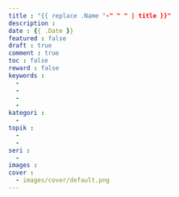 ```yaml
---
title : "{{ replace .Name "-" " " | title }}"
description : 
date : {{ .Date }}
featured : false
draft : true
comment : true
toc : false
reward : false
keywords : 
  - 
  - 
  - 
  - 
kategori : 
  - 
topik :
  - 
  -
seri : 
  - 
images : 
cover : 
  - images/cover/default.png
---
```

